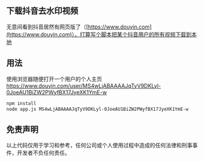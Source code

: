 ## 下载抖音去水印视频

无意间看到抖音居然有网页版了（[https://www.douyin.com](https://www.douyin.com)），打算写个脚本把某个抖音用户的所有视频下载到本地

## 用法

使用浏览器随便打开一个用户的个人主页 https://www.douyin.com/user/MS4wLjABAAAAJqTyV9DKLyl-0JoeAU1BiZW2PWyfBX17JyeXK1YmE-w

``` bash
npm install
node app.js MS4wLjABAAAAJqTyV9DKLyl-0JoeAU1BiZW2PWyfBX17JyeXK1YmE-w
```

## 免责声明

以上代码仅用于学习和参考，任何公司或个人使用过程中造成的任何法律和刑事事件，开发者不负任何责任。